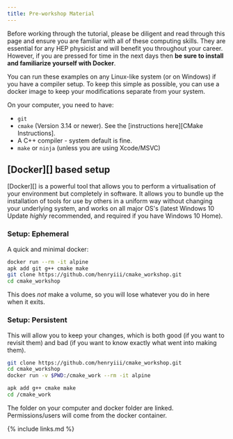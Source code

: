 ```yaml
---
title: Pre-workshop Material
---
```


Before working through the tutorial, please be diligent and read through this page and ensure you
are familiar with all of these computing skills.  They are essential for any HEP physicist
and will benefit you throughout your career.  However, if you are pressed for time in the next days
then **be sure to install and familiarize yourself with Docker**.

You can run these examples on any Linux-like system (or on Windows) if you have a compiler setup. To
keep this simple as possible, you can use a docker image to keep your modifications separate from
your system.

On your computer, you need to have:

* `git`
* `cmake` (Version 3.14 or newer). See the [instructions here][CMake Instructions].
* A C++ compiler - system default is fine.
* `make` or `ninja` (unless you are using Xcode/MSVC)

## [Docker][] based setup

[Docker][] is a powerful tool that allows you
to perform a virtualisation of your environment but completely in software.  It
allows you to bundle up the installation of tools for use by others in a uniform way
without changing your underlying system, and works on all major OS's (latest Windows 10 Update
_highly_ recommended, and required if you have Windows 10 Home).

### Setup: Ephemeral


A quick and minimal docker:

```bash
docker run --rm -it alpine
apk add git g++ cmake make
git clone https://github.com/henryiii/cmake_workshop.git
cd cmake_workshop
```


This does *not* make a volume, so you will lose whatever you do in here when it exits.

### Setup: Persistent

This will allow you to keep your changes, which is both good (if you want to revisit them) and bad
(if you want to know exactly what went into making them).

```bash
git clone https://github.com/henryiii/cmake_workshop.git
cd cmake_workshop
docker run -v $PWD:/cmake_work --rm -it alpine

apk add g++ cmake make
cd /cmake_work
```

The folder on your computer and docker folder are linked. Permissions/users will come from the
docker container.

{% include links.md %}
